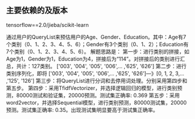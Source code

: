 ## 主要依赖的及版本
tensorflow==2.0/jieba/scikit-learn

通过用户的QueryList来预估用户的Age、Gender、Education。其中：Age有7个类别（0、1、2、3、4、5、6）；Gender有3个类别（0、1、2）；Education有7个类别（0、1、2、3、4、5、6）。
解题思路是：
第一步：进行类别的拼接，如Age为1，Gender为1，Education为4，拼接后为“114”。对拼接后的类别进行汇总，共计：127类别。
['003', '004', '005', '006',... ,'625', '626']
第二步：进行类别序列化，即将 ['003', '004', '005', '006',... ,'625', '626']—》[0, 1, 2, 3,... ,'125', '126']
第三步：将QueryList进行分词和去停用词处理。分别采用第四步和第五步。
第四步：采用TfidfVectorizer，并选择逻辑回归的模型，进行类别预测，80000测试和验证集，20000预测。测试集正确率: 0.369
第五步：采用word2vector，并选择Sequential模型，进行类别预测，80000测试集，20000预测。测试集正确率: 0.35。出现测试集明显要高于测试集正确率。
